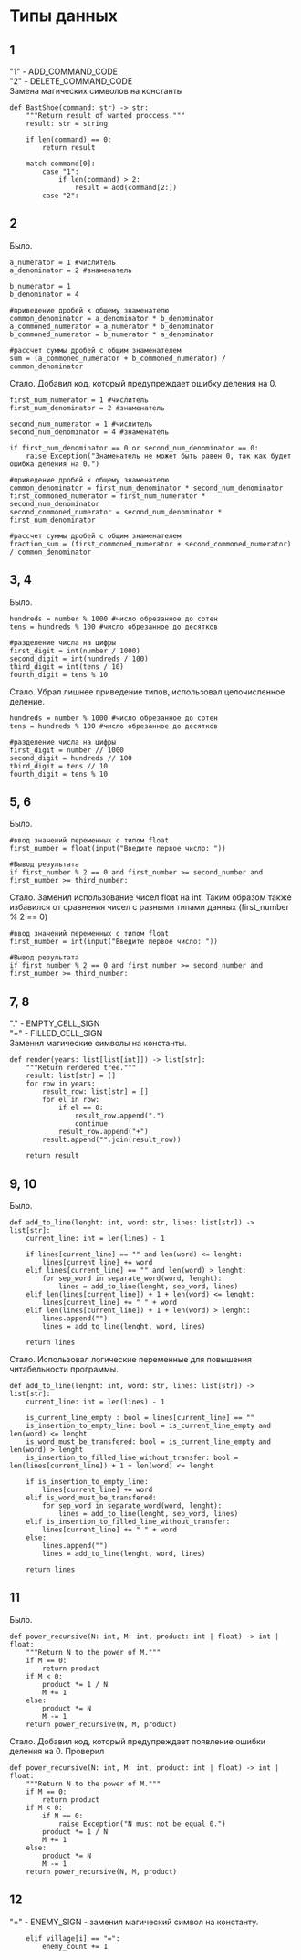 # Типы данных
## 1
"1" - ADD_COMMAND_CODE  
"2" - DELETE_COMMAND_CODE  
Замена магических символов на константы
```
def BastShoe(command: str) -> str:
    """Return result of wanted proccess."""
    result: str = string

    if len(command) == 0:
        return result

    match command[0]:
        case "1":
            if len(command) > 2:
                result = add(command[2:])
        case "2":
```
## 2
Было.  
```
a_numerator = 1 #числитель
a_denominator = 2 #знаменатель

b_numerator = 1
b_denominator = 4

#приведение дробей к общему знаменателю
common_denominator = a_denominator * b_denominator
a_commoned_numerator = a_numerator * b_denominator
b_commoned_numerator = b_numerator * a_denominator

#рассчет суммы дробей с общим знаменателем
sum = (a_commoned_numerator + b_commoned_numerator) / common_denominator
```
Стало. Добавил код, который предупреждает ошибку деления на 0.
```
first_num_numerator = 1 #числитель
first_num_denominator = 2 #знаменатель

second_num_numerator = 1 #числитель
second_num_denominator = 4 #знаменатель

if first_num_denominator == 0 or second_num_denominator == 0:
    raise Exception("Знаменатель не может быть равен 0, так как будет ошибка деления на 0.")

#приведение дробей к общему знаменателю
common_denominator = first_num_denominator * second_num_denominator
first_commoned_numerator = first_num_numerator * second_num_denominator
second_commoned_numerator = second_num_denominator * first_num_denominator

#рассчет суммы дробей с общим знаменателем
fraction_sum = (first_commoned_numerator + second_commoned_numerator) / common_denominator
```
## 3, 4
Было.
```
hundreds = number % 1000 #число обрезанное до сотен
tens = hundreds % 100 #число обрезанное до десятков

#разделение числа на цифры
first_digit = int(number / 1000)
second_digit = int(hundreds / 100)
third_digit = int(tens / 10)
fourth_digit = tens % 10
```
Стало. Убрал лишнее приведение типов, использовал целочисленное деление.
```
hundreds = number % 1000 #число обрезанное до сотен
tens = hundreds % 100 #число обрезанное до десятков

#разделение числа на цифры
first_digit = number // 1000
second_digit = hundreds // 100
third_digit = tens // 10
fourth_digit = tens % 10
```
## 5, 6
Было.  
```
#ввод значений переменных с типом float
first_number = float(input("Введите первое число: "))

#Вывод результата
if first_number % 2 == 0 and first_number >= second_number and first_number >= third_number:
```
Стало. Заменил использование чисел float на int. Таким образом также избавился от сравнения чисел с разными типами данных (first_number % 2 == 0)
```
#ввод значений переменных с типом float
first_number = int(input("Введите первое число: "))

#Вывод результата
if first_number % 2 == 0 and first_number >= second_number and first_number >= third_number:
```
## 7, 8
"." - EMPTY_CELL_SIGN  
"+" - FILLED_CELL_SIGN  
Заменил магические символы на константы.
```
def render(years: list[list[int]]) -> list[str]:
    """Return rendered tree."""
    result: list[str] = []
    for row in years:
        result_row: list[str] = []
        for el in row:
            if el == 0:
                result_row.append(".")
                continue
            result_row.append("+")
        result.append("".join(result_row))

    return result
```
## 9, 10
Было.  
```
def add_to_line(lenght: int, word: str, lines: list[str]) -> list[str]:
    current_line: int = len(lines) - 1

    if lines[current_line] == "" and len(word) <= lenght:
        lines[current_line] += word
    elif lines[current_line] == "" and len(word) > lenght:
        for sep_word in separate_word(word, lenght):
            lines = add_to_line(lenght, sep_word, lines)
    elif len(lines[current_line]) + 1 + len(word) <= lenght:
        lines[current_line] += " " + word
    elif len(lines[current_line]) + 1 + len(word) > lenght:
        lines.append("")
        lines = add_to_line(lenght, word, lines)

    return lines
```
Стало. Использовал логические переменные для повышения читабельности программы.  
```
def add_to_line(lenght: int, word: str, lines: list[str]) -> list[str]:
    current_line: int = len(lines) - 1

    is_current_line_empty : bool = lines[current_line] == ""
    is_insertion_to_empty_line: bool = is_current_line_empty and len(word) <= lenght
    is_word_must_be_transfered: bool = is_current_line_empty and len(word) > lenght
    is_insertion_to_filled_line_without_transfer: bool = len(lines[current_line]) + 1 + len(word) <= lenght

    if is_insertion_to_empty_line:
        lines[current_line] += word
    elif is_word_must_be_transfered:
        for sep_word in separate_word(word, lenght):
            lines = add_to_line(lenght, sep_word, lines)
    elif is_insertion_to_filled_line_without_transfer:
        lines[current_line] += " " + word
    else:
        lines.append("")
        lines = add_to_line(lenght, word, lines)

    return lines
```
## 11
Было.
```
def power_recursive(N: int, M: int, product: int | float) -> int | float:
    """Return N to the power of M."""
    if M == 0:
        return product
    if M < 0:
        product *= 1 / N
        M += 1
    else:
        product *= N
        M -= 1
    return power_recursive(N, M, product)

```
Стало. Добавил код, который предупреждает появление ошибки деления на 0. Проверил 
```
def power_recursive(N: int, M: int, product: int | float) -> int | float:
    """Return N to the power of M."""
    if M == 0:
        return product
    if M < 0:
        if N == 0:
            raise Exception("N must not be equal 0.")
        product *= 1 / N
        M += 1
    else:
        product *= N
        M -= 1
    return power_recursive(N, M, product)
```
## 12
"=" - ENEMY_SIGN - заменил магический символ на константу.  
```
    elif village[i] == "=":
        enemy_count += 1
```